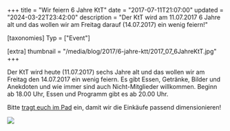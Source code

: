 +++
title = "Wir feiern 6 Jahre KtT"
date = "2017-07-11T21:07:00"
updated = "2024-03-22T23:42:00"
description = "Der KtT wird am 11.07.2017 6 Jahre alt und das wollen wir am Freitag darauf (14.07.2017) ein wenig feiern!"

[taxonomies]
Typ = ["Event"]

[extra]
thumbnail = "/media/blog/2017/6-jahre-ktt/2017_07_6JahreKtT.jpg"
+++

Der KtT wird heute (11.07.2017) sechs Jahre alt und das wollen wir am Freitag den 14.07.2017 ein wenig feiern. Es gibt
Essen, Getränke, Bilder und Anekdoten und wie immer sind auch Nicht-Mitglieder willkommen. Beginn ab 18.00 Uhr, Essen
und Programm gibt es ab 20.00 Uhr.

Bitte [tragt euch im Pad](https://pad.kreativitaet-trifft-technik.de/p/6JahreKtT) ein, damit wir die Einkäufe passend
dimensionieren!

![](../../../media/blog/2017/6-jahre-ktt/2017_07_6JahreKtT.jpg)
